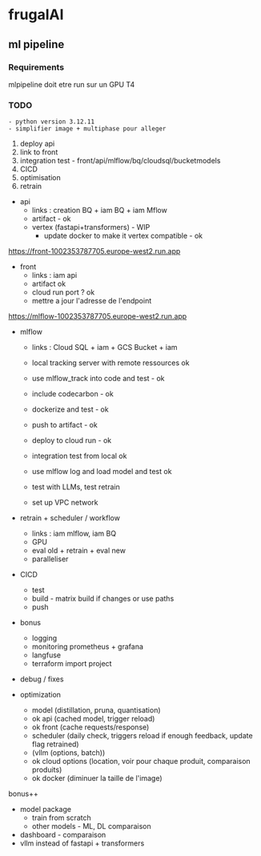 # frugalAI

## ml pipeline
### Requirements
mlpipeline doit etre run sur un GPU T4

### TODO
    - python version 3.12.11
    - simplifier image + multiphase pour alleger

1. deploy api
2. link to front
3. integration test - front/api/mlflow/bq/cloudsql/bucketmodels
4. CICD
5. optimisation
5. retrain

- api 
    - links : creation BQ + iam BQ + iam Mflow
    - artifact - ok
    - vertex (fastapi+transformers) - WIP
        - update docker to make it vertex compatible - ok

https://front-1002353787705.europe-west2.run.app
-  front 
    - links : iam api
    - artifact ok 
    - cloud run port ? ok
    - mettre a jour l'adresse de l'endpoint

https://mlflow-1002353787705.europe-west2.run.app
- mlflow
    - links : Cloud SQL + iam + GCS Bucket + iam
    - local tracking server with remote ressources ok
    - use mlflow_track into code and test - ok
    - include codecarbon - ok
    - dockerize and test - ok
    - push to artifact - ok
    - deploy to cloud run - ok
    - integration test from local ok
    - use mlflow log and load model and test ok

    - test with LLMs, test retrain
    - set up VPC network

- retrain + scheduler / workflow
    - links : iam mlflow, iam BQ
    - GPU
    - eval old + retrain + eval new
    - paralleliser

- CICD
    - test
    - build - matrix build if changes or use paths
    - push

- bonus
    - logging
    - monitoring prometheus + grafana
    - langfuse
    - terraform import project

- debug / fixes

- optimization 
    - model (distillation, pruna, quantisation)
    - ok api (cached model, trigger reload)
    - ok front (cache requests/response)
    - scheduler (daily check, triggers reload if enough feedback, update flag retrained)
    - (vllm (options, batch))
    - ok cloud options (location, voir pour chaque produit, comparaison produits)
    - ok docker (diminuer la taille de l'image)




bonus++
- model package
    - train from scratch
    - other models - ML, DL comparaison
- dashboard - comparaison
- vllm instead of fastapi + transformers
